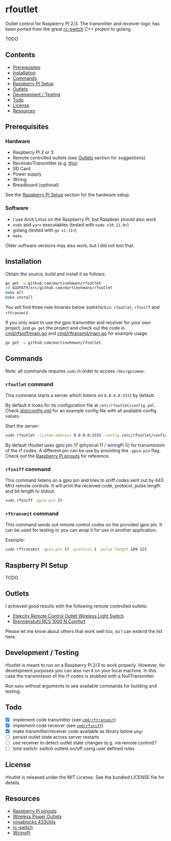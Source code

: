 rfoutlet
========

Outlet control for Raspberry PI 2/3. The transmitter and receiver logic has
been ported from the great [rc-switch](https://github.com/sui77/rc-switch) C++
project to golang.

TODO

Contents
--------

- [Prerequisites](#prerequisites)
- [Installation](#installation)
- [Commands](#commands)
- [Raspberry PI Setup](#raspberry-pi-setup)
- [Outlets](#outlets)
- [Development / Testing](#development-testing)
- [Todo](#todo)
- [License](#license)
- [Resources](#resources)

Prerequisites
-------------

### Hardware

- Raspberry PI 2 or 3
- Remote controlled outlets (see [Outlets](#outlets) section for suggestions)
- Receiver/Transmitter (e.g.
  [this](https://www.amazon.com/SMAKN%C2%AE-433Mhz-Transmitter-Receiver-Arduino/dp/B00M2CUALS/ref=sr_1_3?s=electronics&ie=UTF8&qid=1541529103&sr=1-3&keywords=433mhz+receiver+transmitter))
- SD Card
- Power supply
- Wiring
- Breadboard (optional)

See the [Raspberry PI Setup](#raspberry-pi-setup) section for the hardware setup.

### Software

- I use Arch Linux on the Raspberry PI, but Raspbian should also work
- `node` and `yarn` executables (tested with `node v10.11.0+`)
- golang (tested with `go v1.11+`)
- `make`

Older software versions may also work, but I did not test that.

Installation
------------

Obtain the source, build and install it as follows:

```sh
go get -u github.com/martinohmann/rfoutlet
cd $GOPATH/src/github.com/martinohmann/rfoutlet
make all
make install
```

You will find three new binaries below `$GOPATH/bin`: `rfoutlet`, `rfsniff` and
`rftransmit`.

If you only want to use the gpio transmitter and receiver for your own project,
just `go get` the project and check out the code in
[cmd/rfsniff/main.go](cmd/rfsniff/main.go) and
[cmd/rftransmit/main.go](cmd/rftransmit/main.go) for example usage.

```sh
go get -u github.com/martinohmann/rfoutlet
```

Commands
--------

Note: all commands requires `sudo` in order to access `/dev/gpiomem`.

### `rfoutlet` command

This command starts a server which listens on `0.0.0.0:3333` by default.

By default it
looks for its configuration file at `/etc/rfoutlet/config.yml`. Check
[dist/config.yml](dist/config.yml) for an example config file with all
available config values.

Start the server:

```sh
sudo rfoutlet -listen-address 0.0.0.0:3333 -config /etc/rfoutlet/config.yml -gpio-pin 17
```

By default rfoutlet uses gpio pin 17 (physical 11 / wiringPi 0) for
transmission of the rf codes. A different pin can be use by providing the
`-gpio-pin` flag. Check out the [Raspberry Pi pinouts](https://pinout.xyz/) for
reference.

### `rfsniff` command

This command listens on a gpio pin and tries to sniff codes sent out by 443 Mhz
remote controls. It will print the received code, protocol, pulse length and
bit length to stdout.

```sh
sudo rfsniff -gpio-pin 27
```

### `rftransmit` command

This command sends out remote control codes on the provided gpio pin. It can be used
for testing or you can wrap it for use in another application.

Example:

```sh
sudo rftransmit -gpio-pin 17 -protocol 1 -pulse-length 189 123
```

Raspberry PI Setup
------------------

TODO

Outlets
-------

I achieved good results with the following remote controlled outlets:

- [Etekcity Remote Control Outlet Wireless Light Switch](https://www.amazon.com/Etekcity-Household-Appliances-Unlimited-Connections/dp/B00DQELHBS/ref=sr_1_4?ie=UTF8&qid=1541529214&sr=8-4&keywords=etekcity+remote+control+outlet+wireless)
- [Brennenstuhl RCS 1000 N Comfort](https://www.amazon.de/gp/product/B001AX8QUM/ref=oh_aui_detailpage_o00_s00?ie=UTF8&psc=1)

Please let me know about others that work well too, so I can extend the list here.

Development / Testing
---------------------

rfoutlet is meant to run on a Raspberry PI 2/3 to work properly. However, for
development purposes you can also run it on your local machine. In this case the
transmission of the rf codes is stubbed with a NullTransmitter.

Run `make` without arguments to see available commands for building and testing.

Todo
----

- [x] implement code transmitter (see [`cmd/rftransmit`](cmd/rftransmit))
- [x] implement code receiver (see [`cmd/rfsniff`](cmd/rfsniff))
- [x] make transmitter/receiver code available as library below `pkg/`
- [ ] persist outlet state across server restarts
- [ ] use receiver to detect outlet state changes (e.g. via remote control)?
- [ ] time switch: switch outlets on/off using user defined rules

License
-------

rfoutlet is released under the MIT License. See the bundled LICENSE file for details.

Resources
---------

- [Raspberry Pi pinouts](https://pinout.xyz/)
- [Wireless Power Outlets](https://timleland.com/wireless-power-outlets/)
- [ninjablocks 433Utils](https://github.com/ninjablocks/433Utils)
- [rc-switch](https://github.com/sui77/rc-switch)
- [WiringPi](https://projects.drogon.net/raspberry-pi/wiringpi/download-and-install/)
